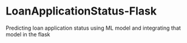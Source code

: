 # LoanApplicationStatus-Flask
Predicting loan application status using ML model and integrating that model in the flask
